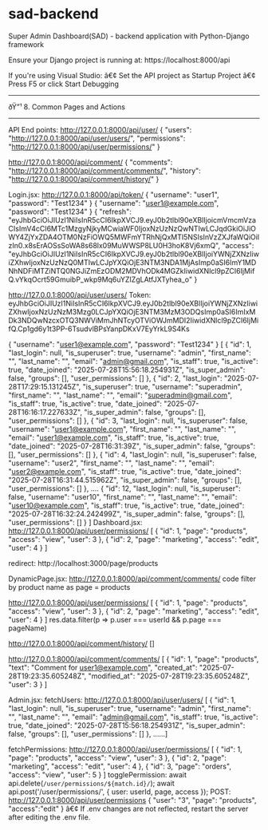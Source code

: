 # sad-backend
Super Admin Dashboard(SAD) - backend application with Python-Django framework


Ensure your Django project is running at:
https://localhost:8000/api

If you're using Visual Studio:
â€¢	Set the API project as Startup Project
â€¢	Press F5 or click Start Debugging
________________________________________
ðŸ”¹ 8. Common Pages and Actions

________________________________________


API End points:
http://127.0.0.1:8000/api/user/
{
    "users": "http://127.0.0.1:8000/api/user/users/",
    "permissions": "http://127.0.0.1:8000/api/user/permissions/"
}

http://127.0.0.1:8000/api/comment/
{
    "comments": "http://127.0.0.1:8000/api/comment/comments/",
    "history": "http://127.0.0.1:8000/api/comment/history/"
}

Login.jsx:
http://127.0.0.1:8000/api/token/
{
  "username": "user1",
  "password": "Test1234"
}
{
  "username": "user1@example.com",
  "password": "Test1234"
}
{
  "refresh": "eyJhbGciOiJIUzI1NiIsInR5cCI6IkpXVCJ9.eyJ0b2tlbl90eXBlIjoicmVmcmVzaCIsImV4cCI6MTc1MzgyNjkyMCwiaWF0IjoxNzUzNzQwNTIwLCJqdGkiOiJiOWY4ZjYxZDA4OTM0NzFiOWQ5MWFmYTRhNjQxMTI5NSIsInVzZXJfaWQiOiIzIn0.x8sErAOSsSoWA8s68lx09MuWWSP8LU0H3hoK8Vj6xmQ",
  "access": "eyJhbGciOiJIUzI1NiIsInR5cCI6IkpXVCJ9.eyJ0b2tlbl90eXBlIjoiYWNjZXNzIiwiZXhwIjoxNzUzNzQ0MTIwLCJpYXQiOjE3NTM3NDA1MjAsImp0aSI6ImY1MDNhNDFiMTZiNTQ0NGJiZmEzODM2MDVhODk4MGZkIiwidXNlcl9pZCI6IjMifQ.vYkqOcrt59GmuibP_wkp9Mq6uYZIZgLAtfJXTyhea_o"
}

http://127.0.0.1:8000/api/user/users/
Token: eyJhbGciOiJIUzI1NiIsInR5cCI6IkpXVCJ9.eyJ0b2tlbl90eXBlIjoiYWNjZXNzIiwiZXhwIjoxNzUzNzM3Mzg0LCJpYXQiOjE3NTM3MzM3ODQsImp0aSI6ImIxMDk3NDQwNzcxOTQ3NWViMmJhNTcyOTViOWJmMDI2IiwidXNlcl9pZCI6IjMifQ.Cp1gd6y1t3PP-6TsudvlBPsYanpDKxV7EyYrkL9S4Ks

{
  "username": "user1@example.com",
  "password": "Test1234"
}
[
  {
    "id": 1,
    "last_login": null,
    "is_superuser": true,
    "username": "admin",
    "first_name": "",
    "last_name": "",
    "email": "admin@gmail.com",
    "is_staff": true,
    "is_active": true,
    "date_joined": "2025-07-28T15:56:18.254931Z",
    "is_super_admin": false,
    "groups": [],
    "user_permissions": []
  },
  {
    "id": 2,
    "last_login": "2025-07-28T17:29:15.131245Z",
    "is_superuser": true,
    "username": "superadmin",
    "first_name": "",
    "last_name": "",
    "email": "superadmin@gmail.com",
    "is_staff": true,
    "is_active": true,
    "date_joined": "2025-07-28T16:16:17.227633Z",
    "is_super_admin": false,
    "groups": [],
    "user_permissions": []
  },
  {
    "id": 3,
    "last_login": null,
    "is_superuser": false,
    "username": "user1@example.com",
    "first_name": "",
    "last_name": "",
    "email": "user1@example.com",
    "is_staff": true,
    "is_active": true,
    "date_joined": "2025-07-28T16:31:39Z",
    "is_super_admin": false,
    "groups": [],
    "user_permissions": []
  },
  {
    "id": 4,
    "last_login": null,
    "is_superuser": false,
    "username": "user2",
    "first_name": "",
    "last_name": "",
    "email": "user2@example.com",
    "is_staff": true,
    "is_active": true,
    "date_joined": "2025-07-28T16:31:44.515962Z",
    "is_super_admin": false,
    "groups": [],
    "user_permissions": []
  },
  ....
  {
    "id": 12,
    "last_login": null,
    "is_superuser": false,
    "username": "user10",
    "first_name": "",
    "last_name": "",
    "email": "user10@example.com",
    "is_staff": true,
    "is_active": true,
    "date_joined": "2025-07-28T16:32:24.242499Z",
    "is_super_admin": false,
    "groups": [],
    "user_permissions": []
  }
]
Dashboard.jsx:
http://127.0.0.1:8000/api/user/permissions/
[
  {
    "id": 1,
    "page": "products",
    "access": "view",
    "user": 3
  },
  {
    "id": 2,
    "page": "marketing",
    "access": "edit",
    "user": 4
  }
]

redirect: http://localhost:3000/page/products

DynamicPage.jsx:
http://127.0.0.1:8000/api/comment/comments/
code filter by product name as page = products

http://127.0.0.1:8000/api/user/permissions/
[
  {
    "id": 1,
    "page": "products",
    "access": "view",
    "user": 3
  },
  {
    "id": 2,
    "page": "marketing",
    "access": "edit",
    "user": 4
  }
]
res.data.filter(p => p.user === userId && p.page === pageName)

http://127.0.0.1:8000/api/comment/history/
[]

http://127.0.0.1:8000/api/comment/comments/
[
  {
    "id": 1,
    "page": "products",
    "text": "Comment for user1@example.com",
    "created_at": "2025-07-28T19:23:35.605248Z",
    "modified_at": "2025-07-28T19:23:35.605248Z",
    "user": 3
  }
]

Admin.jsx:
fetchUsers: http://127.0.0.1:8000/api/user/users/
[
  {
    "id": 1,
    "last_login": null,
    "is_superuser": true,
    "username": "admin",
    "first_name": "",
    "last_name": "",
    "email": "admin@gmail.com",
    "is_staff": true,
    "is_active": true,
    "date_joined": "2025-07-28T15:56:18.254931Z",
    "is_super_admin": false,
    "groups": [],
    "user_permissions": []
  },
  ......]

fetchPermissions: http://127.0.0.1:8000/api/user/permissions/
[
  {
    "id": 1,
    "page": "products",
    "access": "view",
    "user": 3
  },
  {
    "id": 2,
    "page": "marketing",
    "access": "edit",
    "user": 4
  },
  {
    "id": 3,
    "page": "orders",
    "access": "view",
    "user": 5
  }
]
togglePermission:
 await api.delete(`/user/permissions/${match.id}/`);
 await api.post('/user/permissions/', { user: userId, page, access });
POST: http://127.0.0.1:8000/api/user/permissions 
 {
  "user": "3",
  "page": "products",
  "access":"edit"
}
â€¢	If .env changes are not reflected, restart the server after editing the .env file.